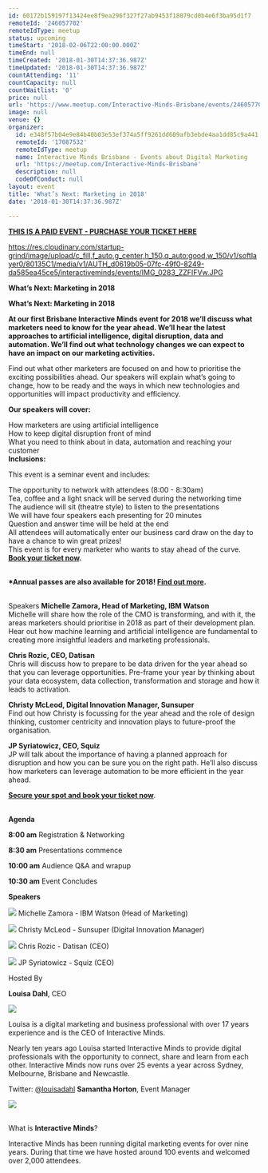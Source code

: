 ```yaml
---
id: 60172b159197f13424ee8f9ea296f327f27ab9453f18079cd0b4e6f3ba95d1f7
remoteId: '246057702'
remoteIdType: meetup
status: upcoming
timeStart: '2018-02-06T22:00:00.000Z'
timeEnd: null
timeCreated: '2018-01-30T14:37:36.987Z'
timeUpdated: '2018-01-30T14:37:36.987Z'
countAttending: '11'
countCapacity: null
countWaitlist: '0'
price: null
url: 'https://www.meetup.com/Interactive-Minds-Brisbane/events/246057702/'
image: null
venue: {}
organizer:
  id: e348f57b04e9e84b40b03e53ef374a5ff9261dd609afb3ebde4aa1dd85c9a441
  remoteId: '17087532'
  remoteIdType: meetup
  name: Interactive Minds Brisbane - Events about Digital Marketing
  url: 'https://meetup.com/Interactive-Minds-Brisbane'
  description: null
  codeOfConduct: null
layout: event
title: 'What’s Next: Marketing in 2018'
date: '2018-01-30T14:37:36.987Z'

---
```

<p><b><a href="https://www.interactiveminds.com/events/details/interactive-minds-brisbane-presents-whats-next-marketing-in-2018"> THIS IS A PAID EVENT - PURCHASE YOUR TICKET HERE </a></b></p> <p><a href="https://res.cloudinary.com/startup-grind/image/upload/c_fill,f_auto,g_center,h_150,q_auto:good,w_150/v1/softlayer0/80135C1/media/v1/AUTH_d0619b05-07fc-49f0-8249-da585ea45ce5/interactiveminds/events/IMG_0283_ZZFIFVw.JPG" class="linkified">https://res.cloudinary.com/startup-grind/image/upload/c_fill,f_auto,g_center,h_150,q_auto:good,w_150/v1/softlayer0/80135C1/media/v1/AUTH_d0619b05-07fc-49f0-8249-da585ea45ce5/interactiveminds/events/IMG_0283_ZZFIFVw.JPG</a></p> <p><b>What’s Next: Marketing in 2018</b></p> <p><b>What’s Next: Marketing in 2018</b></p> <p><b>At our first Brisbane Interactive Minds event for 2018 we’ll discuss what marketers need to know for the year ahead. We’ll hear the latest approaches to artificial intelligence, digital disruption, data and automation. We’ll find out what technology changes we can expect to have an impact on our marketing activities.</b></p> <p>Find out what other marketers are focused on and how to prioritise the exciting possibilities ahead. Our speakers will explain what’s going to change, how to be ready and the ways in which new technologies and opportunities will impact productivity and efficiency.</p> <p><b>Our speakers will cover:</b></p> <p>How marketers are using artificial intelligence<br/>How to keep digital disruption front of mind<br/>What you need to think about in data, automation and reaching your customer<br/><b>Inclusions:</b></p> <p>This event is a seminar event and includes:</p> <p>The opportunity to network with attendees (8:00 - 8:30am)<br/>Tea, coffee and a light snack will be served during the networking time<br/>The audience will sit (theatre style) to listen to the presentations<br/>We will have four speakers each presenting for 20 minutes<br/>Question and answer time will be held at the end<br/>All attendees will automatically enter our business card draw on the day to have a chance to win great prizes!<br/>This event is for every marketer who wants to stay ahead of the curve. <b><a href="https://www.interactiveminds.com/events/details/interactive-minds-melbourne-presents-whats-next-marketing-in-2018#react-event-purchase-root">Book your ticket now</a>.</b></p> <p><br/><b>*Annual passes are also available for 2018! <a href="https://www.interactiveminds.com/annual-passes/brisbane-annual-passes/">Find out more</a>.</b></p> <p><br/>Speakers <b>Michelle Zamora, Head of Marketing, IBM Watson<br/></b>Michelle will share how the role of the CMO is transforming, and with it, the areas marketers should prioritise in 2018 as part of their development plan. Hear out how machine learning and artificial intelligence are fundamental to creating more insightful leaders and marketing professionals. </p> <p><b>Chris Rozic, CEO, Datisan<br/></b>Chris will discuss how to prepare to be data driven for the year ahead so that you can leverage opportunities. Pre-frame your year by thinking about your data ecosystem, data collection, transformation and storage and how it leads to activation.</p> <p><b>Christy McLeod, Digital Innovation Manager, Sunsuper<br/></b>Find out how Christy is focussing for the year ahead and the role of design thinking, customer centricity and innovation plays to future-proof the organisation.</p> <p><b>JP Syriatowicz, CEO, Squiz</b><br/>JP will talk about the importance of having a planned approach for disruption and how you can be sure you on the right path. He’ll also discuss how marketers can leverage automation to be more efficient in the year ahead.</p> <p><b><a href="https://www.interactiveminds.com/events/details/interactive-minds-melbourne-presents-whats-next-marketing-in-2018#react-event-purchase-root">Secure your spot and book your ticket now</a></b>.</p> <p><br/><b>Agenda</b></p> <p><b>8:00 am</b> Registration &amp; Networking</p> <p><b>8:30 am</b> Presentations commence</p> <p><b>10:00 am</b> Audience Q&amp;A and wrapup</p> <p><b>10:30 am</b> Event Concludes</p> <p><b>Speakers</b></p> <p><img src="https://res.cloudinary.com/startup-grind/image/upload/c_fill,f_auto,g_center,h_150,q_auto:good,w_150/v1/softlayer0/80135C1/media/v1/AUTH_d0619b05-07fc-49f0-8249-da585ea45ce5/interactiveminds/events/MichelleZamora_HiRes_01%20copy.jpeg" /> Michelle Zamora - IBM Watson (Head of Marketing)</p> <p><img src="https://res.cloudinary.com/startup-grind/image/upload/c_fill,f_auto,g_center,h_150,q_auto:good,w_150/v1/softlayer0/80135C1/media/v1/AUTH_d0619b05-07fc-49f0-8249-da585ea45ce5/interactiveminds/events/Christy_McLeod_wAey0DF.jpg" /> Christy McLeod - Sunsuper (Digital Innovation Manager)</p> <p><img src="https://res.cloudinary.com/startup-grind/image/upload/c_fill,f_auto,g_center,h_150,q_auto:good,w_150/v1/softlayer0/80135C1/media/v1/AUTH_d0619b05-07fc-49f0-8249-da585ea45ce5/interactiveminds/events/Chris%20-%20Dark_JKS46du.jpg" /> Chris Rozic - Datisan (CEO)</p> <p><img src="https://res.cloudinary.com/startup-grind/image/upload/c_fill,f_auto,g_center,h_150,q_auto:good,w_150/v1/softlayer0/80135C1/media/v1/AUTH_d0619b05-07fc-49f0-8249-da585ea45ce5/interactiveminds/events/jp_mugshot_alternative_400x400%20from%20Twitter_OxVxixi.jpg" /> JP Syriatowicz - Squiz (CEO)</p> <p>Hosted By</p> <p><b>Louisa Dahl</b>, CEO</p> <p><img src="https://res.cloudinary.com/startup-grind/image/upload/c_fill,f_auto,g_center,h_700,q_auto:good,w_700/v1/softlayer0/80135C1/media/v1/AUTH_d0619b05-07fc-49f0-8249-da585ea45ce5/interactiveminds/avatars/LouisaDahl_Headshot2017.jpg" /></p> <p>Louisa is a digital marketing and business professional with over 17 years experience and is the CEO of Interactive Minds.</p> <p>Nearly ten years ago Louisa started Interactive Minds to provide digital professionals with the opportunity to connect, share and learn from each other. Interactive Minds now runs over 25 events a year across Sydney, Melbourne, Brisbane and Newcastle.</p> <p>

Twitter: <a href="http://twitter.com/louisadahl">@louisadahl</a> <b>Samantha Horton</b>, Event Manager</p> <p><img src="https://res.cloudinary.com/startup-grind/image/upload/c_fill,f_auto,g_center,h_700,q_auto:good,w_700/v1/softlayer0/80135C1/media/v1/AUTH_d0619b05-07fc-49f0-8249-da585ea45ce5/interactiveminds/avatars/samantha_horton.jpg" /></p> <p><br/>What is <b>Interactive Minds</b>?</p> <p>Interactive Minds has been running digital marketing events for over nine years. During that time we have hosted around 100 events and welcomed over 2,000 attendees.</p>
